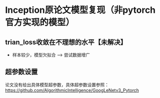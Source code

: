 # Inception原论文模型复现（非pytorch官方实现的模型）

## trian_loss收敛在不理想的水平【未解决】
* 样本较少，模型欠拟合 -->  尝试数据增广

## 超参数设置
论文没有给出具体模型超参数，具体超参数设置参照：
https://github.com/AlgorithmicIntelligence/GoogLeNetv3_Pytorch
